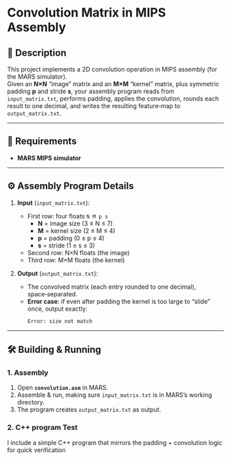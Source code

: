 # Convolution Matrix in MIPS Assembly

## 📖 Description
This project implements a 2D convolution operation in MIPS assembly (for the MARS simulator).  
Given an **N×N** “image” matrix and an **M×M** “kernel” matrix, plus symmetric padding **p** and stride **s**, your assembly program reads from `input_matrix.txt`, performs padding, applies the convolution, rounds each result to one decimal, and writes the resulting feature‑map to `output_matrix.txt`. 

---

## 📝 Requirements
- **MARS MIPS simulator** 

---
## ⚙️ Assembly Program Details

1. **Input** (`input_matrix.txt`):  
   - First row: four floats `N M p s`  
     - **N** = image size (3 ≤ N ≤ 7)  
     - **M** = kernel size (2 ≤ M ≤ 4)  
     - **p** = padding (0 ≤ p ≤ 4)  
     - **s** = stride (1 ≤ s ≤ 3)  
   - Second row: N×N floats (the image)  
   - Third row: M×M floats (the kernel) 

2. **Output** (`output_matrix.txt`):  
   - The convolved matrix (each entry rounded to one decimal), space‑separated.  
   - **Error case**: if even after padding the kernel is too large to “slide” once, output exactly:  
     ```
     Error: size not match
     ```
  ---

## 🛠️ Building & Running

### 1. Assembly
1. Open **`convolution.asm`** in MARS.  
2. Assemble & run, making sure `input_matrix.txt` is in MARS’s working directory.  
3. The program creates `output_matrix.txt` as output.

### 2. C++ program Test 
I include a simple C++ program that mirrors the padding + convolution logic for quick verification
